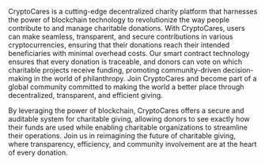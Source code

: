 CryptoCares is a cutting-edge decentralized charity platform that harnesses the power of blockchain technology to revolutionize the way people contribute to and manage charitable donations. With CryptoCares, users can make seamless, transparent, and secure contributions in various cryptocurrencies, ensuring that their donations reach their intended beneficiaries with minimal overhead costs. Our smart contract technology ensures that every donation is traceable, and donors can vote on which charitable projects receive funding, promoting community-driven decision-making in the world of philanthropy. Join CryptoCares and become part of a global community committed to making the world a better place through decentralized, transparent, and efficient giving.

By leveraging the power of blockchain, CryptoCares offers a secure and auditable system for charitable giving, allowing donors to see exactly how their funds are used while enabling charitable organizations to streamline their operations. Join us in reimagining the future of charitable giving, where transparency, efficiency, and community involvement are at the heart of every donation.
